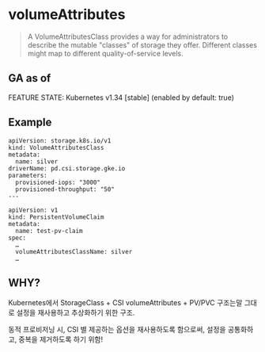 # volumeAttributes

> A VolumeAttributesClass provides a way for administrators to describe the mutable "classes" of storage they offer. Different classes might map to different quality-of-service levels.

## GA as of 

FEATURE STATE: Kubernetes v1.34 [stable] (enabled by default: true)

## Example

```
apiVersion: storage.k8s.io/v1
kind: VolumeAttributesClass
metadata:
  name: silver
driverName: pd.csi.storage.gke.io
parameters:
  provisioned-iops: "3000"
  provisioned-throughput: "50"
---

apiVersion: v1
kind: PersistentVolumeClaim
metadata:
  name: test-pv-claim
spec:
  …
  volumeAttributesClassName: silver
  …

```

## WHY?

Kubernetes에서 StorageClass + CSI volumeAttributes + PV/PVC 구조는말 그대로 설정을 재사용하고 추상화하기 위한 구조.

동적 프로비저닝 시, CSI 별 제공하는 옵션을 재사용하도록 함으로써, 설정을 공통화하고, 중복을 제거하도록 하기 위함!
